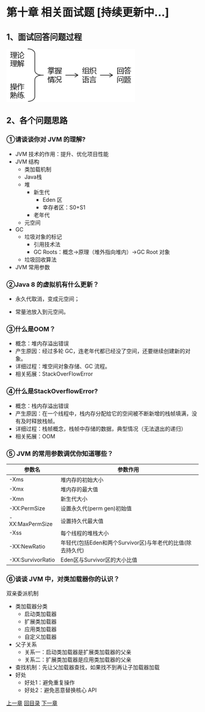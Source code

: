 # 第十章 相关面试题 [持续更新中...]

## 1、面试回答问题过程

![iamges](./images/img001.png)



## 2、各个问题思路

### ①请谈谈你对 JVM 的理解?

- JVM 技术的作用：提升、优化项目性能
- JVM 结构
  - 类加载机制
  - Java栈
  - 堆
    - 新生代
      - Eden 区
      - 幸存者区：S0+S1
    - 老年代
  - 元空间
- GC
  - 垃圾对象的标记
    - 引用技术法
    - GC Roots：概念→原理（堆外指向堆内）→GC Root 对象
  - 垃圾回收算法
- JVM 常用参数



### ②Java 8 的虚拟机有什么更新？

- 永久代取消，变成元空间；

- 常量池放入到元空间。



### ③什么是OOM？

- 概念：堆内存溢出错误
- 产生原因：经过多轮 GC，连老年代都已经没了空间，还要继续创建新的对象。
- 详细过程：堆空间对象存储、GC 流程。
- 相关拓展：StackOverFlowError



### ④什么是StackOverflowError?

- 概念：栈内存溢出错误
- 产生原因：在一个线程中，栈内存分配给它的空间被不断新增的栈帧填满，没有及时释放栈帧。
- 详细过程：栈帧概念，栈帧中存储的数据，典型情况（无法退出的递归）
- 相关拓展：OOM



### ⑤ JVM 的常用参数调优你知道哪些？

| 参数名            | 参数作用                                                   |
| ----------------- | ---------------------------------------------------------- |
| -Xms              | 堆内存的初始大小                                           |
| -Xmx              | 堆内存的最大值                                             |
| -Xmn              | 新生代大小                                                 |
| -XX:PermSize      | 设置永久代(perm gen)初始值                                 |
| -XX:MaxPermSize   | 设置持久代最大值                                           |
| -Xss              | 每个线程的堆栈大小                                         |
| -XX:NewRatio      | 年轻代(包括Eden和两个Survivor区)与年老代的比值(除去持久代) |
| -XX:SurvivorRatio | Eden区与Survivor区的大小比值                               |



### ⑥谈谈 JVM 中，对类加载器你的认识？

双亲委派机制

- 类加载器分类
  - 启动类加载器
  - 扩展类加载器
  - 应用类加载器
  - 自定义加载器
- 父子关系
  - 关系一：启动类加载器是扩展类加载器的父亲
  - 关系二：扩展类加载器是应用类加载器的父亲
- 查找机制：先让父加载器查找，如果找不到再让子加载器加载
- 好处
  - 好处1：避免重复操作
  - 好处2：避免恶意替换核心 API



[上一章](../chapter09/index.html) [回目录](../index.html) [下一章](../chapter11/index.html)

